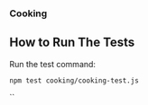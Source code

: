  ### Cooking

## How to Run The Tests

Run the test command:

```
npm test cooking/cooking-test.js
```
``